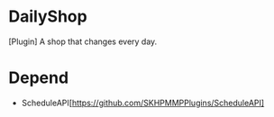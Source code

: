 # DailyShop
[Plugin] A shop that changes every day.

# Depend

* ScheduleAPI[https://github.com/SKHPMMPPlugins/ScheduleAPI]
